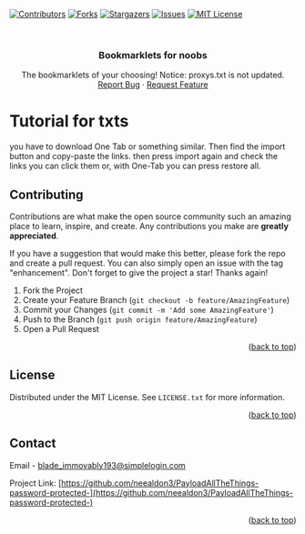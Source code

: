 <a name="readme-top"></a>

[![Contributors](https://img.shields.io/github/contributors/neealdon3/Bookmarklets.svg?style=for-the-badge)](https://github.com/neealdon3/Bookmarklets/graphs/contributors)
[![Forks](https://img.shields.io/github/forks/neealdon3/Bookmarklets.svg?style=for-the-badge)](https://github.com/neealdon3/Bookmarklets/forks)
[![Stargazers](https://img.shields.io/github/stars/neealdon3/Bookmarklets.svg?style=for-the-badge)](https://github.com/neealdon3/Bookmarklets/stargazers)
[![Issues](https://img.shields.io/github/issues/neealdon3/Bookmarklets.svg?style=for-the-badge)](https://github.com/neealdon3/Bookmarklets/issues)
[![MIT License](https://img.shields.io/github/license/neealdon3/Bookmarklets.svg?style=for-the-badge)](https://github.com/neealdon3/Bookmarklets/blob/master/LICENSE.txt)




<!-- PROJECT LOGO -->
<br />
<div align="center">
<h3 align="center">Bookmarklets for noobs</h3>
  <p align="center">
    The bookmarklets of your choosing! Notice: proxys.txt is not updated.
    <a href="https://github.com/neealdon3/Bookmarklets/issues">Report Bug</a>
    ·
    <a href="https://github.com/neealdon3/Bookmarklets/issues">Request Feature</a>
  </p>
</div>

# Tutorial for txts
you have to download One Tab or something similar.
Then find the import button and copy-paste the links.
then press import again and check the links you can click them or, with One-Tab you can press restore all.

<!-- CONTRIBUTING -->
## Contributing

Contributions are what make the open source community such an amazing place to learn, inspire, and create. Any contributions you make are **greatly appreciated**.

If you have a suggestion that would make this better, please fork the repo and create a pull request. You can also simply open an issue with the tag "enhancement".
Don't forget to give the project a star! Thanks again!

1. Fork the Project
2. Create your Feature Branch (`git checkout -b feature/AmazingFeature`)
3. Commit your Changes (`git commit -m 'Add some AmazingFeature'`)
4. Push to the Branch (`git push origin feature/AmazingFeature`)
5. Open a Pull Request

<p align="right">(<a href="#readme-top">back to top</a>)</p>



<!-- LICENSE -->
## License

Distributed under the MIT License. See `LICENSE.txt` for more information.

<p align="right">(<a href="#readme-top">back to top</a>)</p>



<!-- CONTACT -->
## Contact

Email  - blade_immovably193@simplelogin.com

Project Link: [https://github.com/neealdon3/PayloadAllTheThings-password-protected-](https://github.com/neealdon3/PayloadAllTheThings-password-protected-)

<p align="right">(<a href="#readme-top">back to top</a>)</p>

